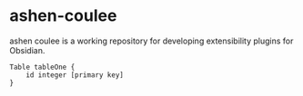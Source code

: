 # ashen-coulee
ashen coulee is a working repository for developing extensibility plugins for Obsidian.

```
Table tableOne {
	id integer [primary key]
}
```
